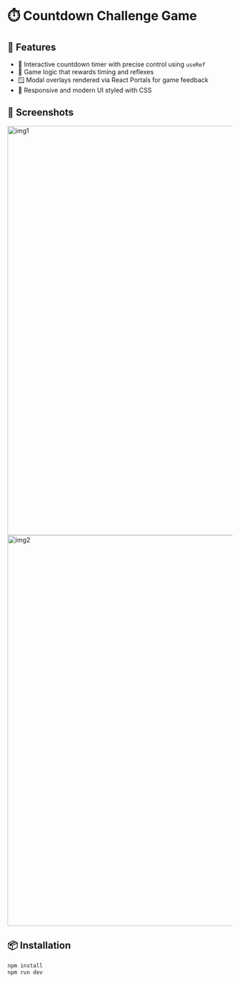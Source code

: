 # ⏱️ Countdown Challenge Game

## 🚀 Features

- 🎯 Interactive countdown timer with precise control using `useRef`
- 🧠 Game logic that rewards timing and reflexes
- 🪟 Modal overlays rendered via React Portals for game feedback
- 🎨 Responsive and modern UI styled with CSS

## 📸 Screenshots

<img width="1892" height="917" alt="img1" src="https://github.com/user-attachments/assets/d263927a-f85d-4ab7-8ed3-2512aeccb788" />
<img width="1078" height="876" alt="img2" src="https://github.com/user-attachments/assets/ab6071c4-d90a-4abd-89b0-967cb929303e" />


## 📦 Installation

```bash
npm install
npm run dev


